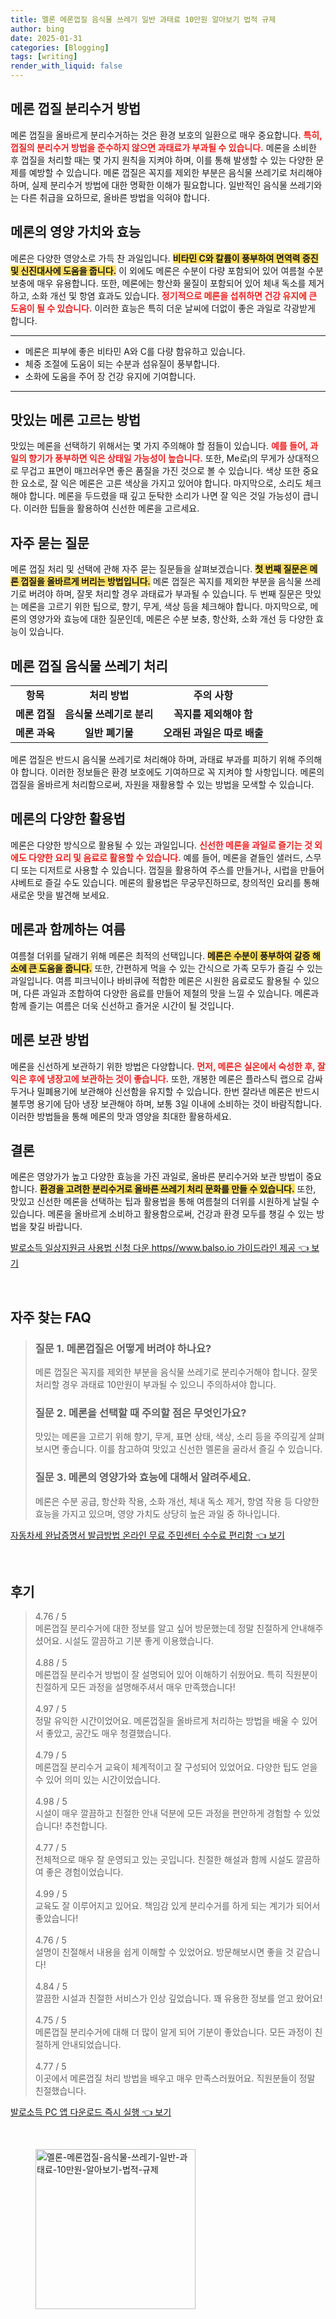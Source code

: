 ```yaml
---
title: 멜론 메론껍질 음식물 쓰레기 일반 과태료 10만원 알아보기 법적 규제
author: bing
date: 2025-01-31
categories: [Blogging]
tags: [writing]
render_with_liquid: false
---
```



<h2 id='메론 껍질 분리수거 방법'>메론 껍질 분리수거 방법</h2>

<p>메론 껍질을 올바르게 분리수거하는 것은 환경 보호의 일환으로 매우 중요합니다. <b><span style="color: #ee2323;">특히, 껍질의 분리수거 방법을 준수하지 않으면 과태료가 부과될 수 있습니다.</span></b> 메론을 소비한 후 껍질을 처리할 때는 몇 가지 원칙을 지켜야 하며, 이를 통해 발생할 수 있는 다양한 문제를 예방할 수 있습니다. 메론 껍질은 꼭지를 제외한 부분은 음식물 쓰레기로 처리해야 하며, 실제 분리수거 방법에 대한 명확한 이해가 필요합니다. 일반적인 음식물 쓰레기와는 다른 취급을 요하므로, 올바른 방법을 익혀야 합니다.</p>

<h2 id='메론의 영양 가치와 효능'>메론의 영양 가치와 효능</h2>

<p>메론은 다양한 영양소로 가득 찬 과일입니다. <b><span style="background-color: #ffe066;">비타민 C와 칼륨이 풍부하여 면역력 증진 및 신진대사에 도움을 줍니다.</span></b> 이 외에도 메론은 수분이 다량 포함되어 있어 여름철 수분 보충에 매우 유용합니다. 또한, 메론에는 항산화 물질이 포함되어 있어 체내 독소를 제거하고, 소화 개선 및 항염 효과도 있습니다. <b><span style="color: #ee2323;">정기적으로 메론을 섭취하면 건강 유지에 큰 도움이 될 수 있습니다.</span></b> 이러한 효능은 특히 더운 날씨에 더없이 좋은 과일로 각광받게 합니다.</p>

<hr />

<ul>
    <li>메론은 피부에 좋은 비타민 A와 C를 다량 함유하고 있습니다.</li>
    <li>체중 조절에 도움이 되는 수분과 섬유질이 풍부합니다.</li>
    <li>소화에 도움을 주어 장 건강 유지에 기여합니다.</li>
</ul>

<hr />

<h2 id='맛있는 메론 고르는 방법'>맛있는 메론 고르는 방법</h2>

<p>맛있는 메론을 선택하기 위해서는 몇 가지 주의해야 할 점들이 있습니다. <b><span style="color: #ee2323;">예를 들어, 과일의 향기가 풍부하면 익은 상태일 가능성이 높습니다.</span></b> 또한, Me로ן의 무게가 상대적으로 무겁고 표면이 매끄러우면 좋은 품질을 가진 것으로 볼 수 있습니다. 색상 또한 중요한 요소로, 잘 익은 메론은 고른 색상을 가지고 있어야 합니다. 마지막으로, 소리도 체크해야 합니다. 메론을 두드렸을 때 깊고 둔탁한 소리가 나면 잘 익은 것일 가능성이 큽니다. 이러한 팁들을 활용하여 신선한 메론을 고르세요.</p>

<h2 id='자주 묻는 질문'>자주 묻는 질문</h2>

<p>메론 껍질 처리 및 선택에 관해 자주 묻는 질문들을 살펴보겠습니다. <b><span style="background-color: #ffe066;">첫 번째 질문은 메론 껍질을 올바르게 버리는 방법입니다.</span></b> 메론 껍질은 꼭지를 제외한 부분을 음식물 쓰레기로 버려야 하며, 잘못 처리할 경우 과태료가 부과될 수 있습니다. 두 번째 질문은 맛있는 메론을 고르기 위한 팁으로, 향기, 무게, 색상 등을 체크해야 합니다. 마지막으로, 메론의 영양가와 효능에 대한 질문인데, 메론은 수분 보충, 항산화, 소화 개선 등 다양한 효능이 있습니다.</p>

<h2 id='메론 껍질 음식물 쓰레기 처리'>메론 껍질 음식물 쓰레기 처리</h2>

<table>
    <tr>
        <td style="text-align: center; height: 17px;"><b>항목</b></td>
        <td style="text-align: center; height: 17px;"><b>처리 방법</b></td>
        <td style="text-align: center; height: 17px;"><b>주의 사항</b></td>
    </tr>
    <tr>
        <td style="text-align: center; height: 17px;"><b>메론 껍질</b></td>
        <td style="text-align: center; height: 17px;"><b>음식물 쓰레기로 분리</b></td>
        <td style="text-align: center; height: 17px;"><b>꼭지를 제외해야 함</b></td>
    </tr>
    <tr>
        <td style="text-align: center; height: 17px;"><b>메론 과육</b></td>
        <td style="text-align: center; height: 17px;"><b>일반 폐기물</b></td>
        <td style="text-align: center; height: 17px;"><b>오래된 과일은 따로 배출</b></td>
    </tr>
</table>

<p>메론 껍질은 반드시 음식물 쓰레기로 처리해야 하며, 과태료 부과를 피하기 위해 주의해야 합니다. 이러한 정보들은 환경 보호에도 기여하므로 꼭 지켜야 할 사항입니다. 메론의 껍질을 올바르게 처리함으로써, 자원을 재활용할 수 있는 방법을 모색할 수 있습니다.</p>

<h2 id='메론의 다양한 활용법'>메론의 다양한 활용법</h2>

<p>메론은 다양한 방식으로 활용될 수 있는 과일입니다. <b><span style="color: #ee2323;">신선한 메론을 과일로 즐기는 것 외에도 다양한 요리 및 음료로 활용할 수 있습니다.</span></b> 예를 들어, 메론을 곁들인 샐러드, 스무디 또는 디저트로 사용할 수 있습니다. 껍질을 활용하여 주스를 만들거나, 시럽을 만들어 샤베트로 즐길 수도 있습니다. 메론의 활용법은 무궁무진하므로, 창의적인 요리를 통해 새로운 맛을 발견해 보세요.</p>

<h2 id='메론과 함께하는 여름'>메론과 함께하는 여름</h2>

<p>여름철 더위를 달래기 위해 메론은 최적의 선택입니다. <b><span style="background-color: #ffe066;">메론은 수분이 풍부하여 갈증 해소에 큰 도움을 줍니다.</span></b> 또한, 간편하게 먹을 수 있는 간식으로 가족 모두가 즐길 수 있는 과일입니다. 여름 피크닉이나 바비큐에 적합한 메론은 시원한 음료로도 활용될 수 있으며, 다른 과일과 조합하여 다양한 음료를 만들어 제철의 맛을 느낄 수 있습니다. 메론과 함께 즐기는 여름은 더욱 신선하고 즐거운 시간이 될 것입니다.</p>

<h2 id='메론 보관 방법'>메론 보관 방법</h2>

<p>메론을 신선하게 보관하기 위한 방법은 다양합니다. <b><span style="color: #ee2323;">먼저, 메론은 실온에서 숙성한 후, 잘 익은 후에 냉장고에 보관하는 것이 좋습니다.</span></b> 또한, 개봉한 메론은 플라스틱 랩으로 감싸두거나 밀폐용기에 보관해야 신선함을 유지할 수 있습니다. 한번 잘라낸 메론은 반드시 불투명 용기에 담아 냉장 보관해야 하며, 보통 3일 이내에 소비하는 것이 바람직합니다. 이러한 방법들을 통해 메론의 맛과 영양을 최대한 활용하세요.</p>

<h2 id='결론'>결론</h2>

<p>메론은 영양가가 높고 다양한 효능을 가진 과일로, 올바른 분리수거와 보관 방법이 중요합니다. <b><span style="background-color: #ffe066;">환경을 고려한 분리수거로 올바른 쓰레기 처리 문화를 만들 수 있습니다.</span></b> 또한, 맛있고 신선한 메론을 선택하는 팁과 활용법을 통해 여름철의 더위를 시원하게 날릴 수 있습니다. 메론을 올바르게 소비하고 활용함으로써, 건강과 환경 모두를 챙길 수 있는 방법을 찾길 바랍니다.</p>


<p><a class="click-button" title="발로소득 일상지원금 사용법 신청 다운 https//www.balso.io 가이드라인 제공" href="https://24nara.github.io/posts/%EB%B0%9C%EB%A1%9C%EC%86%8C%EB%93%9D-%EC%9D%BC%EC%83%81%EC%A7%80%EC%9B%90%EA%B8%88-%EC%82%AC%EC%9A%A9%EB%B2%95-%EC%8B%A0%EC%B2%AD-%EB%8B%A4%EC%9A%B4-httpswww.balso.io-%EA%B0%80%EC%9D%B4%EB%93%9C%EB%9D%BC%EC%9D%B8-%EC%A0%9C%EA%B3%B5/" rel="dofollow">발로소득 일상지원금 사용법 신청 다운 https//www.balso.io 가이드라인 제공 👈 보기</a></p><br>
<h2 id='자주_찾는_FAQ'>자주 찾는 FAQ</h2>
<div itemscope="" itemtype="https://schema.org/FAQPage">
<blockquote>
<div itemscope="" itemprop="mainEntity" itemtype="https://schema.org/Question">
<h3 itemprop="name">질문 1. 메론껍질은 어떻게 버려야 하나요?</h3>
<div itemscope="" itemprop="acceptedAnswer" itemtype="https://schema.org/Answer">
<span itemprop="text">
<p>메론 껍질은 꼭지를 제외한 부분을 음식물 쓰레기로 분리수거해야 합니다. 잘못 처리할 경우 과태료 10만원이 부과될 수 있으니 주의하셔야 합니다.</p>
</span>
</div>
</div>
<div itemscope="" itemprop="mainEntity" itemtype="https://schema.org/Question">
<h3 itemprop="name">질문 2. 메론을 선택할 때 주의할 점은 무엇인가요?</h3>
<div itemscope="" itemprop="acceptedAnswer" itemtype="https://schema.org/Answer">
<span itemprop="text">
<p>맛있는 메론을 고르기 위해 향기, 무게, 표면 상태, 색상, 소리 등을 주의깊게 살펴보시면 좋습니다. 이를 참고하여 맛있고 신선한 멜론을 골라서 즐길 수 있습니다.</p>
</span>
</div>
</div>
<div itemscope="" itemprop="mainEntity" itemtype="https://schema.org/Question">
<h3 itemprop="name">질문 3. 메론의 영양가와 효능에 대해서 알려주세요.</h3>
<div itemscope="" itemprop="acceptedAnswer" itemtype="https://schema.org/Answer">
<span itemprop="text">
<p>메론은 수분 공급, 항산화 작용, 소화 개선, 체내 독소 제거, 항염 작용 등 다양한 효능을 가지고 있으며, 영양 가치도 상당히 높은 과일 중 하나입니다.</p>
</span>
</div>
</div>
</blockquote>
</div>
<p><a class="click-button" title="자동차세 완납증명서 발급방법 온라인 무료 주민센터 수수료 편리함" href="https://24nara.github.io/posts/%EC%9E%90%EB%8F%99%EC%B0%A8%EC%84%B8-%EC%99%84%EB%82%A9%EC%A6%9D%EB%AA%85%EC%84%9C-%EB%B0%9C%EA%B8%89%EB%B0%A9%EB%B2%95-%EC%98%A8%EB%9D%BC%EC%9D%B8-%EB%AC%B4%EB%A3%8C-%EC%A3%BC%EB%AF%BC%EC%84%BC%ED%84%B0-%EC%88%98%EC%88%98%EB%A3%8C-%ED%8E%B8%EB%A6%AC%ED%95%A8/" rel="dofollow">자동차세 완납증명서 발급방법 온라인 무료 주민센터 수수료 편리함 👈 보기</a></p><br>
<h2 id='후기'>후기</h2>
<div itemscope itemtype="https://schema.org/Product">
  <blockquote>
  <div itemprop="review" itemscope itemtype="https://schema.org/Review">
      <div itemprop="reviewRating" itemscope itemtype="https://schema.org/Rating"> <span itemprop="ratingValue">4.76</span> / <span itemprop="bestRating">5</span> </div>
      <span itemprop="reviewBody">메론껍질 분리수거에 대한 정보를 알고 싶어 방문했는데 정말 친절하게 안내해주셨어요. 시설도 깔끔하고 기분 좋게 이용했습니다.</span>
  </div>
  <br>
  <div itemprop="review" itemscope itemtype="https://schema.org/Review">
      <div itemprop="reviewRating" itemscope itemtype="https://schema.org/Rating"> <span itemprop="ratingValue">4.88</span> / <span itemprop="bestRating">5</span> </div>
      <span itemprop="reviewBody">메론껍질 분리수거 방법이 잘 설명되어 있어 이해하기 쉬웠어요. 특히 직원분이 친절하게 모든 과정을 설명해주셔서 매우 만족했습니다!</span>
  </div>
  <br>
  <div itemprop="review" itemscope itemtype="https://schema.org/Review">
      <div itemprop="reviewRating" itemscope itemtype="https://schema.org/Rating"> <span itemprop="ratingValue">4.97</span> / <span itemprop="bestRating">5</span> </div>
      <span itemprop="reviewBody">정말 유익한 시간이었어요. 메론껍질을 올바르게 처리하는 방법을 배울 수 있어서 좋았고, 공간도 매우 청결했습니다.</span>
  </div>
  <br>
  <div itemprop="review" itemscope itemtype="https://schema.org/Review">
      <div itemprop="reviewRating" itemscope itemtype="https://schema.org/Rating"> <span itemprop="ratingValue">4.79</span> / <span itemprop="bestRating">5</span> </div>
      <span itemprop="reviewBody">메론껍질 분리수거 교육이 체계적이고 잘 구성되어 있었어요. 다양한 팁도 얻을 수 있어 의미 있는 시간이었습니다.</span>
  </div>
  <br>
  <div itemprop="review" itemscope itemtype="https://schema.org/Review">
      <div itemprop="reviewRating" itemscope itemtype="https://schema.org/Rating"> <span itemprop="ratingValue">4.98</span> / <span itemprop="bestRating">5</span> </div>
      <span itemprop="reviewBody">시설이 매우 깔끔하고 친절한 안내 덕분에 모든 과정을 편안하게 경험할 수 있었습니다! 추천합니다.</span>
  </div>
  <br>
  <div itemprop="review" itemscope itemtype="https://schema.org/Review">
      <div itemprop="reviewRating" itemscope itemtype="https://schema.org/Rating"> <span itemprop="ratingValue">4.77</span> / <span itemprop="bestRating">5</span> </div>
      <span itemprop="reviewBody">전체적으로 매우 잘 운영되고 있는 곳입니다. 친절한 해설과 함께 시설도 깔끔하여 좋은 경험이었습니다.</span>
  </div>
  <br>
  <div itemprop="review" itemscope itemtype="https://schema.org/Review">
      <div itemprop="reviewRating" itemscope itemtype="https://schema.org/Rating"> <span itemprop="ratingValue">4.99</span> / <span itemprop="bestRating">5</span> </div>
      <span itemprop="reviewBody">교육도 잘 이루어지고 있어요. 책임감 있게 분리수거를 하게 되는 계기가 되어서 좋았습니다!</span>
  </div>
  <br>
  <div itemprop="review" itemscope itemtype="https://schema.org/Review">
      <div itemprop="reviewRating" itemscope itemtype="https://schema.org/Rating"> <span itemprop="ratingValue">4.76</span> / <span itemprop="bestRating">5</span> </div>
      <span itemprop="reviewBody">설명이 친절해서 내용을 쉽게 이해할 수 있었어요. 방문해보시면 좋을 것 같습니다!</span>
  </div>
  <br>
  <div itemprop="review" itemscope itemtype="https://schema.org/Review">
      <div itemprop="reviewRating" itemscope itemtype="https://schema.org/Rating"> <span itemprop="ratingValue">4.84</span> / <span itemprop="bestRating">5</span> </div>
      <span itemprop="reviewBody">깔끔한 시설과 친절한 서비스가 인상 깊었습니다. 꽤 유용한 정보를 얻고 왔어요!</span>
  </div>
  <br>
  <div itemprop="review" itemscope itemtype="https://schema.org/Review">
      <div itemprop="reviewRating" itemscope itemtype="https://schema.org/Rating"> <span itemprop="ratingValue">4.75</span> / <span itemprop="bestRating">5</span> </div>
      <span itemprop="reviewBody">메론껍질 분리수거에 대해 더 많이 알게 되어 기분이 좋았습니다. 모든 과정이 친절하게 안내되었습니다.</span>
  </div>
  <br>
  <div itemprop="review" itemscope itemtype="https://schema.org/Review">
      <div itemprop="reviewRating" itemscope itemtype="https://schema.org/Rating"> <span itemprop="ratingValue">4.77</span> / <span itemprop="bestRating">5</span> </div>
      <span itemprop="reviewBody">이곳에서 메론껍질 처리 방법을 배우고 매우 만족스러웠어요. 직원분들이 정말 친절했습니다.</span>
  </div>
  </blockquote>
</div>
<p><a class="click-button" title="발로소득 PC 앱 다운로드 즉시 실행" href="https://24nara.github.io/posts/%EB%B0%9C%EB%A1%9C%EC%86%8C%EB%93%9D-PC-%EC%95%B1-%EB%8B%A4%EC%9A%B4%EB%A1%9C%EB%93%9C-%EC%A6%89%EC%8B%9C-%EC%8B%A4%ED%96%89/" rel="dofollow">발로소득 PC 앱 다운로드 즉시 실행 👈 보기</a></p><br>
<figure class="image"><img src="https://24nara.github.io/assets/img/thumbnail/멜론-메론껍질-음식물-쓰레기-일반-과태료-10만원-알아보기-법적-규제.webp" alt="멜론-메론껍질-음식물-쓰레기-일반-과태료-10만원-알아보기-법적-규제" width="256" height="256"></figure>